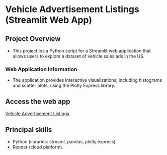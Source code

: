 # Vehicle Advertisement Listings (Streamlit Web App)

## Project Overview

- This project ios a Python script for a Streamlit web application that allows users to explore a dataset of vehicle sales ads in the US.

###  Web Application Information

- The application provides interactive visualizations, including histograms and scatter plots, using the Plotly Express library. 

## Access the web app

[Vehicle Advertisement Listings](https://com/)

##  Principal skills
- Python (libraries: streaml, pandas, plotly.express).
- Render (cloud platform).
